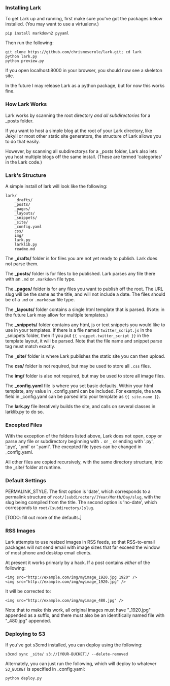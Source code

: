 ### Installing Lark 

To get Lark up and running, first make sure you've got the packages below installed. (You may want to use a virtualenv.) 

	pip install markdown2 pyyaml

Then run the following: 

	git clone https://github.com/chrismeserole/lark.git; cd lark
	python lark.py
	python preview.py

If you open localhost:8000 in your browser, you should now see a skeleton site. 

In the future I may release Lark as a python package, but for now this works fine.

### How Lark Works 

Lark works by scanning the root directory *and all subdirectories* for a _posts folder. 

If you want to host a simple blog at the root of your Lark directory, like Jekyll or most other static site generators, the structure of Lark allows you to do that easily. 

However, by scanning all subdirectorys for a _posts folder, Lark also lets you host multiple blogs off the same install. (These are termed 'categories' in the Lark code.)

### Lark's Structure

A simple install of lark will look like the following: 

	lark/
		_drafts/
		_posts/
		_pages/
		_layouts/
		_snippets/
		_site/
		_config.yaml
		css/
		img/
		lark.py
		larklib.py
		readme.md

The **_drafts/** folder is for files you are not yet ready to publish. Lark does not parse them.

The **_posts/** folder is for files to be published. Lark parses any file there with an `.md` or `.markdown` file type.

The **_pages/** folder is for any files you want to publish off the root. The URL slug will be the same as the title, and will not include a date. The files should be of a `.md` or `.markdown` file type. 

The **_layouts/** folder contains a single html template that is parsed. (Note: in the future Lark may allow for multiple templates.)

The **_snippets/** folder contains any html, js or text snippets you would like to use in your templates. If there is a file named `twitter_script.js` in the _snippets folder, then if you put `{{ snippet.twitter_script }}` in the template layout, it will be parsed. Note that the file name and snippet parse tag must match exactly. 

The **_site/** folder is where Lark publishes the static site you can then upload. 

The **css/** folder is not required, but may be used to store all `.css` files.

The **img/** folder is also not required, but may be used to store all image files. 

The **_config.yaml** file is where you set basic defaults. Within your html template, any value in _config.yaml can be included. For example, the `NAME` field in _config.yaml can be parsed into your template as `{{ site.name }}`. 

The **lark.py** file iteratively builds the site, and calls on several classes in larklib.py to do so. 


### Excepted Files

With the exception of the folders listed above, Lark does not open, copy or parse any file or subdirectory beginning with `.` or `_` or ending with '.py', '.pyc', '.yml' or '.yaml'. The excepted file types can be changed in _config.yaml. 

All other files are copied recursively, with the same directory structure, into the _site/ folder at runtime. 


### Default Settings

PERMALINK_STYLE. The first option is 'date', which corresponds to a permalink structure of `root/[subdirectory/]Year/Month/Day/slug`, with the slug being compiled from the title. The second option is 'no-date', which corresponds to `root/[subdirectory/]slug`.

[TODO: fill out more of the defaults.]



### RSS Images

Lark attempts to use resized images in RSS feeds, so that RSS-to-email packages will not send email with image sizes that far exceed the window of most phone and desktop email clients. 

At present it works primarly by a hack. If a post contains *either* of the following: 

	<img src="http://example.com/img/myimage_1920.jpg 1920" />
	<img src="http://example.com/img/myimage_1920.jpg" />

It will be corrected to:

	<img src="http://example.com/img/myimage_480.jpg" />

Note that to make this work, all original images must have "_1920.jpg" appended as a suffix, and there must also be an identifically named file with "_480.jpg" appended.  


### Deploying to S3

If you've got s3cmd installed, you can deploy using the following: 

	s3cmd sync _site/ s3://[YOUR-BUCKET]/ --delete-removed

Alternately, you can just run the following, which will deploy to whatever `S3_BUCKET` is specified in _config.yaml: 
	
	python deploy.py

